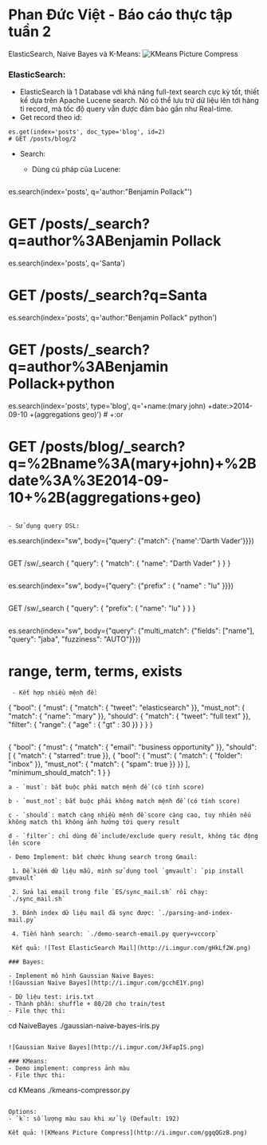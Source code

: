 # Phan Đức Việt - Báo cáo thực tập tuần 2
ElasticSearch, Naive Bayes và K-Means:
![KMeans Picture Compress](http://i.imgur.com/ggqQGzB.png)
### ElasticSearch:
- ElasticSearch là 1 Database với khả năng full-text search cực kỳ tốt, thiết kế dựa trên Apache Lucene search. Nó có thể lưu trữ dữ liệu lên tới hàng tỉ record, mà tốc độ query vẫn được đảm bảo gần như Real-time.
- Get record theo id:
```
es.get(index='posts', doc_type='blog', id=2)
# GET /posts/blog/2
```
- Search:

  - Dùng cú pháp của Lucene:
  ```
es.search(index='posts', q='author:"Benjamin Pollack"')
# GET /posts/_search?q=author%3ABenjamin Pollack

es.search(index='posts', q='Santa')
# GET /posts/_search?q=Santa

es.search(index='posts', q='author:"Benjamin Pollack" python')
# GET /posts/_search?q=author%3ABenjamin Pollack+python

es.search(index='posts', type='blog', q='+name:(mary john) +date:>2014-09-10 +(aggregations geo)') # +:or
# GET /posts/blog/_search?q=%2Bname%3A(mary+john)+%2Bdate%3A%3E2014-09-10+%2B(aggregations+geo)
  ```

  - Sử dụng query DSL:
  
  ```
  es.search(index="sw", body={"query": {"match": {'name':'Darth Vader'}}})
  ```
  ```
  GET /sw/_search
  {
      "query": {
          "match": {
              "name": "Darth Vader"
          }
      }
  }
  ```
  ```
  es.search(index="sw", body={"query": {"prefix" : { "name" : "lu" }}})
  ```
  ```
  GET /sw/_search
  {
      "query": {
          "prefix": {
              "name": "lu"
          }
      }
  }
  ```
  ```
  es.search(index="sw", body={"query": {"multi_match": 
                             {"fields": ["name"], "query": "jaba", "fuzziness": "AUTO"}}})
  
  # range, term, terms, exists
  ```
  - Kết hợp nhiều mệnh đề:
  ```
  {
      "bool": {
          "must":     { "match": { "tweet": "elasticsearch" }},
          "must_not": { "match": { "name":  "mary" }},
          "should":   { "match": { "tweet": "full text" }},
          "filter":   { "range": { "age" : { "gt" : 30 }} }
      }
  }
  ```
  ```
  {
      "bool": {
          "must": { "match":   { "email": "business opportunity" }},
          "should": [
              { "match":       { "starred": true }},
              { "bool": {
                  "must":      { "match": { "folder": "inbox" }},
                  "must_not":  { "match": { "spam": true }}
              }}
          ],
          "minimum_should_match": 1
      }
  }
  ```
 a - `must`: bắt buộc phải match mệnh đề (có tính score)
 
 b - `must_not`: bắt buộc phải không match mệnh đề (có tính score)
 
 c - `should`: match càng nhiều mệnh đề score càng cao, tuy nhiên nếu không match thì không ảnh hưởng tới query result
 
 d - `filter`: chỉ dùng để include/exclude query result, không tác động lên score
 
- Demo Implement: bắt chước khung search trong Gmail:
 
  1. Để kiếm dữ liệu mẫu, mình sử dụng tool `gmvault`: `pip install gmvault`
  
  2. Sửa lại email trong file `ES/sync_mail.sh` rồi chạy: `./sync_mail.sh`
  
  3. Đánh index dữ liệu mail đã sync được: `./parsing-and-index-mail.py`
  
  4. Tiến hành search: `./demo-search-email.py query=vccorp`
  
  Kết quả: ![Test ElasticSearch Mail](http://i.imgur.com/gHkLf2W.png)
 
 ### Bayes:
 
 - Implement mô hình Gaussian Naive Bayes:
 ![Gaussian Naive Bayes](http://i.imgur.com/gcchE1Y.png)
 
 - Dữ liệu test: iris.txt
 - Thành phần: shuffle + 80/20 cho train/test
 - File thực thi: 
 ```
 cd NaiveBayes
 ./gaussian-naive-bayes-iris.py
 ```
 
 ![Gaussian Naive Bayes](http://i.imgur.com/JkFapIS.png)
 
 ### KMeans:
 - Demo implement: compress ảnh màu
 - File thực thi:
 ```
 cd KMeans
 ./kmeans-compressor.py
 ```
 
 Options:
 - `k`: số lượng màu sau khi xử lý (Default: 192)
 
 Kết quả: ![KMeans Picture Compress](http://i.imgur.com/ggqQGzB.png)
 
 
